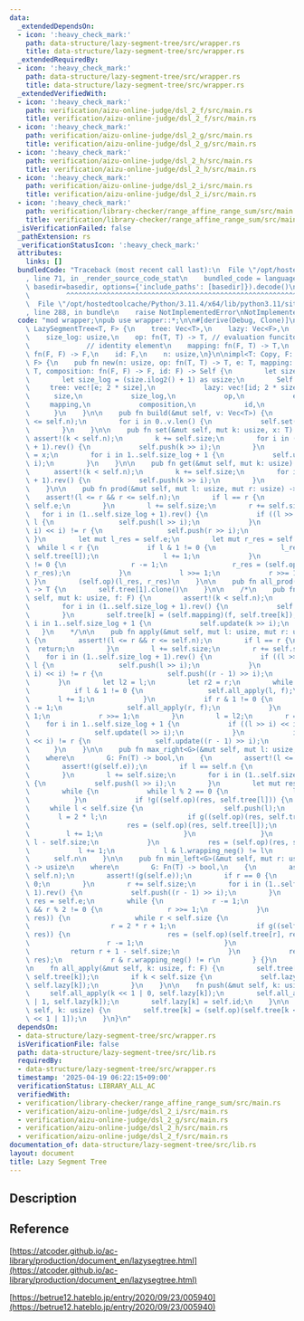 ```yaml
---
data:
  _extendedDependsOn:
  - icon: ':heavy_check_mark:'
    path: data-structure/lazy-segment-tree/src/wrapper.rs
    title: data-structure/lazy-segment-tree/src/wrapper.rs
  _extendedRequiredBy:
  - icon: ':heavy_check_mark:'
    path: data-structure/lazy-segment-tree/src/wrapper.rs
    title: data-structure/lazy-segment-tree/src/wrapper.rs
  _extendedVerifiedWith:
  - icon: ':heavy_check_mark:'
    path: verification/aizu-online-judge/dsl_2_f/src/main.rs
    title: verification/aizu-online-judge/dsl_2_f/src/main.rs
  - icon: ':heavy_check_mark:'
    path: verification/aizu-online-judge/dsl_2_g/src/main.rs
    title: verification/aizu-online-judge/dsl_2_g/src/main.rs
  - icon: ':heavy_check_mark:'
    path: verification/aizu-online-judge/dsl_2_h/src/main.rs
    title: verification/aizu-online-judge/dsl_2_h/src/main.rs
  - icon: ':heavy_check_mark:'
    path: verification/aizu-online-judge/dsl_2_i/src/main.rs
    title: verification/aizu-online-judge/dsl_2_i/src/main.rs
  - icon: ':heavy_check_mark:'
    path: verification/library-checker/range_affine_range_sum/src/main.rs
    title: verification/library-checker/range_affine_range_sum/src/main.rs
  _isVerificationFailed: false
  _pathExtension: rs
  _verificationStatusIcon: ':heavy_check_mark:'
  attributes:
    links: []
  bundledCode: "Traceback (most recent call last):\n  File \"/opt/hostedtoolcache/Python/3.11.4/x64/lib/python3.11/site-packages/onlinejudge_verify/documentation/build.py\"\
    , line 71, in _render_source_code_stat\n    bundled_code = language.bundle(stat.path,\
    \ basedir=basedir, options={'include_paths': [basedir]}).decode()\n          \
    \         ^^^^^^^^^^^^^^^^^^^^^^^^^^^^^^^^^^^^^^^^^^^^^^^^^^^^^^^^^^^^^^^^^^^^^^^^^^^^^^^^^\n\
    \  File \"/opt/hostedtoolcache/Python/3.11.4/x64/lib/python3.11/site-packages/onlinejudge_verify/languages/rust.py\"\
    , line 288, in bundle\n    raise NotImplementedError\nNotImplementedError\n"
  code: "mod wrapper;\npub use wrapper::*;\n\n#[derive(Debug, Clone)]\npub struct\
    \ LazySegmentTree<T, F> {\n    tree: Vec<T>,\n    lazy: Vec<F>,\n    size: usize,\n\
    \    size_log: usize,\n    op: fn(T, T) -> T, // evaluation funciton\n    e: T,\
    \              // identity element\n    mapping: fn(F, T) -> T,\n    composition:\
    \ fn(F, F) -> F,\n    id: F,\n    n: usize,\n}\n\nimpl<T: Copy, F: Copy> LazySegmentTree<T,\
    \ F> {\n    pub fn new(n: usize, op: fn(T, T) -> T, e: T, mapping: fn(F, T) ->\
    \ T, composition: fn(F, F) -> F, id: F) -> Self {\n        let size = n.next_power_of_two();\n\
    \        let size_log = (size.ilog2() + 1) as usize;\n        Self {\n       \
    \     tree: vec![e; 2 * size],\n            lazy: vec![id; 2 * size],\n      \
    \      size,\n            size_log,\n            op,\n            e,\n       \
    \     mapping,\n            composition,\n            id,\n            n,\n  \
    \      }\n    }\n\n    pub fn build(&mut self, v: Vec<T>) {\n        assert!(v.len()\
    \ <= self.n);\n        for i in 0..v.len() {\n            self.set(i, v[i]);\n\
    \        }\n    }\n\n    pub fn set(&mut self, mut k: usize, x: T) {\n       \
    \ assert!(k < self.n);\n        k += self.size;\n        for i in (1..self.size_log\
    \ + 1).rev() {\n            self.push(k >> i);\n        }\n        self.tree[k]\
    \ = x;\n        for i in 1..self.size_log + 1 {\n            self.update(k >>\
    \ i);\n        }\n    }\n\n    pub fn get(&mut self, mut k: usize) -> T {\n  \
    \      assert!(k < self.n);\n        k += self.size;\n        for i in (1..self.size_log\
    \ + 1).rev() {\n            self.push(k >> i);\n        }\n        self.tree[k].clone()\n\
    \    }\n\n    pub fn prod(&mut self, mut l: usize, mut r: usize) -> T {\n    \
    \    assert!(l <= r && r <= self.n);\n        if l == r {\n            return\
    \ self.e;\n        }\n        l += self.size;\n        r += self.size;\n     \
    \   for i in (1..self.size_log + 1).rev() {\n            if ((l >> i) << i) !=\
    \ l {\n                self.push(l >> i);\n            }\n            if ((r >>\
    \ i) << i) != r {\n                self.push(r >> i);\n            }\n       \
    \ }\n        let mut l_res = self.e;\n        let mut r_res = self.e;\n      \
    \  while l < r {\n            if l & 1 != 0 {\n                l_res = (self.op)(l_res,\
    \ self.tree[l]);\n                l += 1;\n            }\n            if r & 1\
    \ != 0 {\n                r -= 1;\n                r_res = (self.op)(self.tree[r],\
    \ r_res);\n            }\n            l >>= 1;\n            r >>= 1;\n       \
    \ }\n        (self.op)(l_res, r_res)\n    }\n\n    pub fn all_prod(&mut self)\
    \ -> T {\n        self.tree[1].clone()\n    }\n\n    /*\n    pub fn apply(&mut\
    \ self, mut k: usize, f: F) {\n        assert!(k < self.n);\n        k += self.size;\n\
    \        for i in (1..self.size_log + 1).rev() {\n            self.push(k >> i);\n\
    \        }\n        self.tree[k] = (self.mapping)(f, self.tree[k]);\n        for\
    \ i in 1..self.size_log + 1 {\n            self.update(k >> i);\n        }\n \
    \   }\n    */\n\n    pub fn apply(&mut self, mut l: usize, mut r: usize, f: F)\
    \ {\n        assert!(l <= r && r <= self.n);\n        if l == r {\n          \
    \  return;\n        }\n        l += self.size;\n        r += self.size;\n    \
    \    for i in (1..self.size_log + 1).rev() {\n            if ((l >> i) << i) !=\
    \ l {\n                self.push(l >> i);\n            }\n            if ((r >>\
    \ i) << i) != r {\n                self.push((r - 1) >> i);\n            }\n \
    \       }\n        let l2 = l;\n        let r2 = r;\n        while l < r {\n \
    \           if l & 1 != 0 {\n                self.all_apply(l, f);\n         \
    \       l += 1;\n            }\n            if r & 1 != 0 {\n                r\
    \ -= 1;\n                self.all_apply(r, f);\n            }\n            l >>=\
    \ 1;\n            r >>= 1;\n        }\n        l = l2;\n        r = r2;\n    \
    \    for i in 1..self.size_log + 1 {\n            if ((l >> i) << i) != l {\n\
    \                self.update(l >> i);\n            }\n            if ((r >> i)\
    \ << i) != r {\n                self.update((r - 1) >> i);\n            }\n  \
    \      }\n    }\n\n    pub fn max_right<G>(&mut self, mut l: usize, g: G) -> usize\n\
    \    where\n        G: Fn(T) -> bool,\n    {\n        assert!(l <= self.n);\n\
    \        assert!(g(self.e));\n        if l == self.n {\n            return self.n;\n\
    \        }\n        l += self.size;\n        for i in (1..self.size_log + 1).rev()\
    \ {\n            self.push(l >> i);\n        }\n        let mut res = self.e;\n\
    \        while {\n            while l % 2 == 0 {\n                l >>= 1;\n \
    \           }\n            if !g((self.op)(res, self.tree[l])) {\n           \
    \     while l < self.size {\n                    self.push(l);\n             \
    \       l = 2 * l;\n                    if g((self.op)(res, self.tree[l])) {\n\
    \                        res = (self.op)(res, self.tree[l]);\n               \
    \         l += 1;\n                    }\n                }\n                return\
    \ l - self.size;\n            }\n            res = (self.op)(res, self.tree[l]);\n\
    \            l += 1;\n            l & l.wrapping_neg() != l\n        } {}\n  \
    \      self.n\n    }\n\n    pub fn min_left<G>(&mut self, mut r: usize, g: G)\
    \ -> usize\n    where\n        G: Fn(T) -> bool,\n    {\n        assert!(r <=\
    \ self.n);\n        assert!(g(self.e));\n        if r == 0 {\n            return\
    \ 0;\n        }\n        r += self.size;\n        for i in (1..self.size_log +\
    \ 1).rev() {\n            self.push((r - 1) >> i);\n        }\n        let mut\
    \ res = self.e;\n        while {\n            r -= 1;\n            while r > 1\
    \ && r % 2 != 0 {\n                r >>= 1;\n            }\n            if !g((self.op)(self.tree[r],\
    \ res)) {\n                while r < self.size {\n                    self.push(r);\n\
    \                    r = 2 * r + 1;\n                    if g((self.op)(self.tree[r],\
    \ res)) {\n                        res = (self.op)(self.tree[r], res);\n     \
    \                   r -= 1;\n                    }\n                }\n      \
    \          return r + 1 - self.size;\n            }\n            res = (self.op)(self.tree[r],\
    \ res);\n            r & r.wrapping_neg() != r\n        } {}\n        0\n    }\n\
    \n    fn all_apply(&mut self, k: usize, f: F) {\n        self.tree[k] = (self.mapping)(f,\
    \ self.tree[k]);\n        if k < self.size {\n            self.lazy[k] = (self.composition)(f,\
    \ self.lazy[k]);\n        }\n    }\n\n    fn push(&mut self, k: usize) {\n   \
    \     self.all_apply(k << 1 | 0, self.lazy[k]);\n        self.all_apply(k << 1\
    \ | 1, self.lazy[k]);\n        self.lazy[k] = self.id;\n    }\n\n    fn update(&mut\
    \ self, k: usize) {\n        self.tree[k] = (self.op)(self.tree[k << 1 | 0], self.tree[k\
    \ << 1 | 1]);\n    }\n}\n"
  dependsOn:
  - data-structure/lazy-segment-tree/src/wrapper.rs
  isVerificationFile: false
  path: data-structure/lazy-segment-tree/src/lib.rs
  requiredBy:
  - data-structure/lazy-segment-tree/src/wrapper.rs
  timestamp: '2025-04-19 06:22:15+09:00'
  verificationStatus: LIBRARY_ALL_AC
  verifiedWith:
  - verification/library-checker/range_affine_range_sum/src/main.rs
  - verification/aizu-online-judge/dsl_2_i/src/main.rs
  - verification/aizu-online-judge/dsl_2_g/src/main.rs
  - verification/aizu-online-judge/dsl_2_h/src/main.rs
  - verification/aizu-online-judge/dsl_2_f/src/main.rs
documentation_of: data-structure/lazy-segment-tree/src/lib.rs
layout: document
title: Lazy Segment Tree
---
```


## Description

## Reference

[https://atcoder.github.io/ac-library/production/document_en/lazysegtree.html](https://atcoder.github.io/ac-library/production/document_en/lazysegtree.html)

[https://betrue12.hateblo.jp/entry/2020/09/23/005940](https://betrue12.hateblo.jp/entry/2020/09/23/005940)
